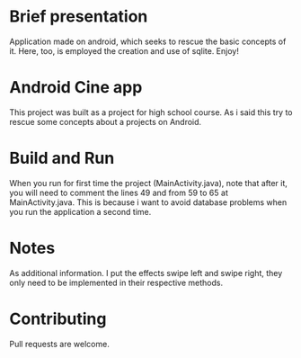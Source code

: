 Brief presentation
============================

Application made on android, which seeks to rescue the basic concepts of it. Here, too, is employed the creation and use of sqlite. Enjoy!


Android Cine app
============================

This project was built as a project for high school course. As i said this try to rescue some concepts about a projects on Android.


Build and Run
============================

When you run for first time the project (MainActivity.java),
note that after it, you will need to comment the lines 49 and from 59 to 65 at MainActivity.java.
This is because i want to avoid database problems when you run the application a second time.

Notes
============================

As additional information. I put the effects swipe left and swipe right, they only need to be 
implemented in their respective methods.

Contributing
============================

Pull requests are welcome.


